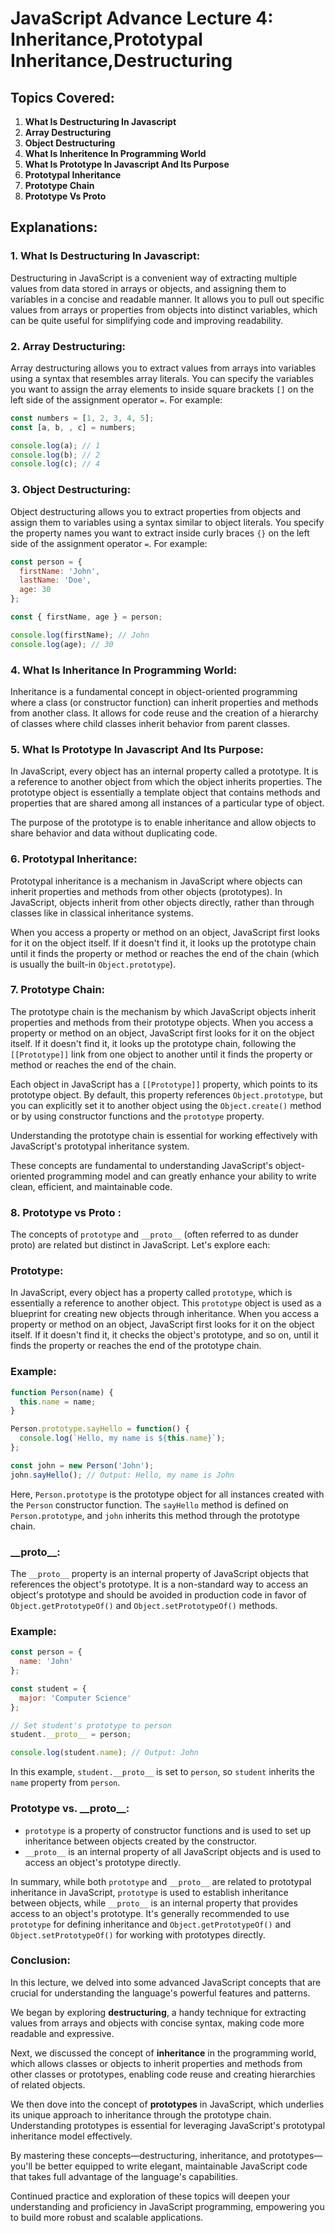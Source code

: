 # JavaScript Advance Lecture 4: Inheritance,Prototypal Inheritance,Destructuring 

## Topics Covered:

1. **What Is Destructuring In Javascript**
2. **Array Destructuring**
3. **Object Destructuring**
4. **What Is Inheritence In Programming World**
5. **What Is Prototype In Javascript And Its Purpose**
6. **Prototypal Inheritance**
7. **Prototype Chain**
8. **Prototype Vs __Proto__**

## Explanations:

### 1. What Is Destructuring In Javascript:

Destructuring in JavaScript is a convenient way of extracting multiple values from data stored in arrays or objects, and assigning them to variables in a concise and readable manner. It allows you to pull out specific values from arrays or properties from objects into distinct variables, which can be quite useful for simplifying code and improving readability.

### 2. Array Destructuring:

Array destructuring allows you to extract values from arrays into variables using a syntax that resembles array literals. You can specify the variables you want to assign the array elements to inside square brackets `[]` on the left side of the assignment operator `=`. For example:

```javascript
const numbers = [1, 2, 3, 4, 5];
const [a, b, , c] = numbers;

console.log(a); // 1
console.log(b); // 2
console.log(c); // 4
```

### 3. Object Destructuring:

Object destructuring allows you to extract properties from objects and assign them to variables using a syntax similar to object literals. You specify the property names you want to extract inside curly braces `{}` on the left side of the assignment operator `=`. For example:

```javascript
const person = {
  firstName: 'John',
  lastName: 'Doe',
  age: 30
};

const { firstName, age } = person;

console.log(firstName); // John
console.log(age); // 30
```

### 4. What Is Inheritance In Programming World:

Inheritance is a fundamental concept in object-oriented programming where a class (or constructor function) can inherit properties and methods from another class. It allows for code reuse and the creation of a hierarchy of classes where child classes inherit behavior from parent classes.

### 5. What Is Prototype In Javascript And Its Purpose:

In JavaScript, every object has an internal property called a prototype. It is a reference to another object from which the object inherits properties. The prototype object is essentially a template object that contains methods and properties that are shared among all instances of a particular type of object.

The purpose of the prototype is to enable inheritance and allow objects to share behavior and data without duplicating code.

### 6. Prototypal Inheritance:

Prototypal inheritance is a mechanism in JavaScript where objects can inherit properties and methods from other objects (prototypes). In JavaScript, objects inherit from other objects directly, rather than through classes like in classical inheritance systems.

When you access a property or method on an object, JavaScript first looks for it on the object itself. If it doesn't find it, it looks up the prototype chain until it finds the property or method or reaches the end of the chain (which is usually the built-in `Object.prototype`).

### 7. Prototype Chain:

The prototype chain is the mechanism by which JavaScript objects inherit properties and methods from their prototype objects. When you access a property or method on an object, JavaScript first looks for it on the object itself. If it doesn't find it, it looks up the prototype chain, following the `[[Prototype]]` link from one object to another until it finds the property or method or reaches the end of the chain.

Each object in JavaScript has a `[[Prototype]]` property, which points to its prototype object. By default, this property references `Object.prototype`, but you can explicitly set it to another object using the `Object.create()` method or by using constructor functions and the `prototype` property.

Understanding the prototype chain is essential for working effectively with JavaScript's prototypal inheritance system.

These concepts are fundamental to understanding JavaScript's object-oriented programming model and can greatly enhance your ability to write clean, efficient, and maintainable code.

### 8. Prototype vs __Proto__ :

The concepts of `prototype` and `__proto__` (often referred to as dunder proto) are related but distinct in JavaScript. Let's explore each:

### Prototype:

In JavaScript, every object has a property called `prototype`, which is essentially a reference to another object. This `prototype` object is used as a blueprint for creating new objects through inheritance. When you access a property or method on an object, JavaScript first looks for it on the object itself. If it doesn't find it, it checks the object's prototype, and so on, until it finds the property or reaches the end of the prototype chain.

### Example:

```javascript
function Person(name) {
  this.name = name;
}

Person.prototype.sayHello = function() {
  console.log(`Hello, my name is ${this.name}`);
};

const john = new Person('John');
john.sayHello(); // Output: Hello, my name is John
```

Here, `Person.prototype` is the prototype object for all instances created with the `Person` constructor function. The `sayHello` method is defined on `Person.prototype`, and `john` inherits this method through the prototype chain.

### \_\_proto\_\_:

The `__proto__` property is an internal property of JavaScript objects that references the object's prototype. It is a non-standard way to access an object's prototype and should be avoided in production code in favor of `Object.getPrototypeOf()` and `Object.setPrototypeOf()` methods.

### Example:

```javascript
const person = {
  name: 'John'
};

const student = {
  major: 'Computer Science'
};

// Set student's prototype to person
student.__proto__ = person;

console.log(student.name); // Output: John
```

In this example, `student.__proto__` is set to `person`, so `student` inherits the `name` property from `person`.

### Prototype vs. \_\_proto\_\_:

- `prototype` is a property of constructor functions and is used to set up inheritance between objects created by the constructor.
- `__proto__` is an internal property of all JavaScript objects and is used to access an object's prototype directly.

In summary, while both `prototype` and `__proto__` are related to prototypal inheritance in JavaScript, `prototype` is used to establish inheritance between objects, while `__proto__` is an internal property that provides access to an object's prototype. It's generally recommended to use `prototype` for defining inheritance and `Object.getPrototypeOf()` and `Object.setPrototypeOf()` for working with prototypes directly.

### Conclusion:

In this lecture, we delved into some advanced JavaScript concepts that are crucial for understanding the language's powerful features and patterns. 

We began by exploring **destructuring**, a handy technique for extracting values from arrays and objects with concise syntax, making code more readable and expressive.

Next, we discussed the concept of **inheritance** in the programming world, which allows classes or objects to inherit properties and methods from other classes or prototypes, enabling code reuse and creating hierarchies of related objects.

We then dove into the concept of **prototypes** in JavaScript, which underlies its unique approach to inheritance through the prototype chain. Understanding prototypes is essential for leveraging JavaScript's prototypal inheritance model effectively.

By mastering these concepts—destructuring, inheritance, and prototypes—you'll be better equipped to write elegant, maintainable JavaScript code that takes full advantage of the language's capabilities.

Continued practice and exploration of these topics will deepen your understanding and proficiency in JavaScript programming, empowering you to build more robust and scalable applications.